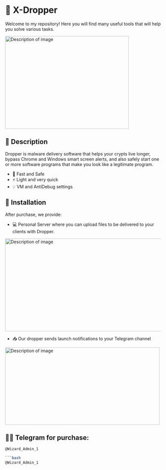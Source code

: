 # 🌟 X-Dropper

Welcome to my repository! Here you will find many useful tools that will help you solve various tasks.

<img src="https://i.ibb.co/ZRgfh9jj/IMG-6773-2.png" alt="Description of image" width="400" height="300" />
  <!-- image block -->

## 🚀 Description

Dropper is malware delivery software that helps your crypts live longer, bypass Chrome and Windows smart screen alerts, 
and also safely start one or more software programs that make you look like a legitimate program.

- 🚀 Fast and Safe
- ⚡ Light and very quick
- 💡 VM and AntiDebug settings

## 📂 Installation

After purchase, we provide:

- 💻 Personal Server where you can upload files to be delivered to your clients with Dropper.

<img src="https://i.ibb.co/xKYgNK8f/Screenshot-3.png" alt="Description of image" width="600" height="300" />

- 📥 Our dropper sends launch notifications to your Telegram channel

<img src="https://i.ibb.co/TMrF6qkz/Screenshot-2.png" alt="Description of image" width="500" height="250" />

## 🧙‍♂️ Telegram for purchase:
   ```bash
   @Wizard_Admin_1

```bash
   @Wizard_Admin_1
